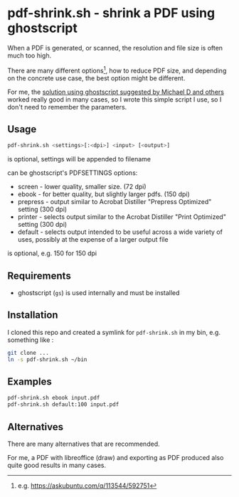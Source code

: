# pdf-shrink.sh - shrink a PDF using ghostscript

When a PDF is generated, or scanned, the resolution and file size is often much too high.

There are many different options[^1], how to reduce PDF size, and depending on the concrete use case, 
the best option might be different.

For me, the [solution using ghostscript suggested by Michael D and others](https://askubuntu.com/a/256449/592751) worked really good in many cases, so I wrote this simple script I use, so I don't need to remember the parameters.

[^1]: e.g. https://askubuntu.com/q/113544/592751


## Usage

```bash
pdf-shrink.sh <settings>[:<dpi>] <input> [<output>]
```

<output> is optional, settings will be appended to filename

<settings> can be ghostscript's PDFSETTINGS options:

- screen   - lower quality, smaller size. (72 dpi)
- ebook    - for better quality, but slightly larger pdfs. (150 dpi)
- prepress - output similar to Acrobat Distiller "Prepress Optimized" setting (300 dpi)
- printer  - selects output similar to the Acrobat Distiller "Print Optimized" setting (300 dpi)
- default  - selects output intended to be useful across a wide variety of uses, possibly at the expense of a larger output file

 <dpi> is optional, e.g. 150 for 150 dpi

## Requirements

- ghostscript (`gs`) is used internally and must be installed


## Installation

I cloned this repo and created a symlink for `pdf-shrink.sh` in my bin, e.g. something like :

```bash
git clone ...
ln -s pdf-shrink.sh ~/bin
```


## Examples

```bash
pdf-shrink.sh ebook input.pdf
pdf-shrink.sh default:100 input.pdf
```

## Alternatives

There are many alternatives that are recommended.

For me, a PDF with libreoffice (draw) and exporting as PDF produced also quite good results in many cases.
